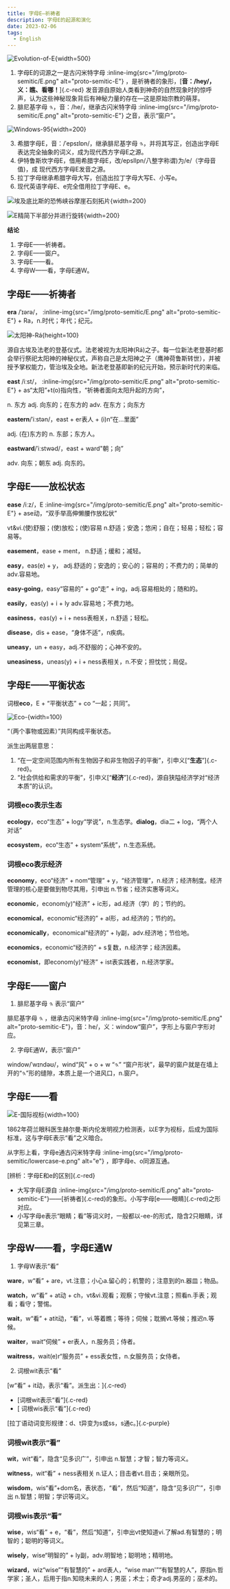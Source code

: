 ```yaml
---
title: 字母E—祈祷者
description: 字母E的起源和演化
date: 2023-02-06
tags:
  - English
---
```


![Evolution-of-E](/img/english/evolution-of-e.png){width=500}

1. 字母E的词源之一是古闪米特字母 :inline-img{src="/img/proto-semitic/E.png" alt="proto-semitic-E"} ，是祈祷者的象形，[**音：/hey/， 义：瞧、看哪！**]{.c-red} 发音源自原始人类看到神奇的自然现象时的惊呼声，认为这些神秘现象背后有神秘力量的存在—这是原始宗教的萌芽。
2. 腓尼基字母 𐤄，音：/he/，继承古闪米特字母 :inline-img{src="/img/proto-semitic/E.png" alt="proto-semitic-E"} 之音，表示“窗户”。

![Windows-95](/img/english/windows-95.png){width=200}

3. 希腊字母E，音：/ˈepsɪlɒn/，继承腓尼基字母 𐤄，并将其写正，创造出字母E表达完全抽象的词义，成为现代西方字母E之源。
4. 伊特鲁斯坎字母E，借用希腊字母E，改/epsIlpn/八整字称谓)为/e/（字母音值)，成
现代西方字母E发音之源。
5. 拉丁字母继承希腊字母大写，创造出拉丁字母大写E、小写e。
6. 现代英语字母E、e完全借用拉丁字母E、e。

![埃及底比斯的恐怖峡谷摩崖石刻拓片](/img/english/埃及底比斯的恐怖峡谷摩崖石刻拓片.png){width=200}

![E精简下半部分并进行旋转](/img/english/E旋转.png){width=200}

**结论**
1. 字母E——祈祷者。
2. 字母E——窗户。
3. 字母E——看。
4. 字母W——看，字母E通W。

## 字母E——祈祷者
**era** /ˈɪərə/， :inline-img{src="/img/proto-semitic/E.png" alt="proto-semitic-E"} + Ra，n.时代；年代；纪元。 

![太阳神-Rá](/img/english/Ra.png){height=100}

源自古埃及法老的登基仪式。法老被视为太阳神(Rá)之子。每一位新法老登基时都会举行祭祀太阳神的神秘仪式，声称自己是太阳神之子（鹰神荷鲁斯转世），并被授予掌权能力，管治埃及全地。新法老登基即新的纪元开始，预示新时代的来临。

**east** /iːst/， :inline-img{src="/img/proto-semitic/E.png" alt="proto-semitic-E"} + as“太阳”+t(o)指向性，“祈祷者面向太阳升起的方向”，

n. 东方
adj. 向东的；在东方的
adv. 在东方；向东方

**eastern**/ˈiːstən/，east + er表人 + (i)n“在…里面”

adj. (在)东方的
n. 东部；东方人。

**eastward**/ˈiːstwəd/，east + ward"朝；向” 

adv. 向东；朝东 
adj. 向东的。

## 字母E——放松状态

**ease** /iːz/，E :inline-img{src="/img/proto-semitic/E.png" alt="proto-semitic-E"} + ase动，“双手举高伸懒腰作放松状”

vt&vi.(使)舒服；(使)放松；(使)容易 n.舒适；安逸；悠闲；自在；轻易；轻松；容易等。

**easement**，ease + ment， n.舒适；缓和；减轻。

**easy**，eas(e) + y， adj.舒适的；安逸的；安心的；容易的；不费力的；简单的 adv.容易地。

**easy-going**，easy“容易的” + go“走” + ing，adj.容易相处的；随和的。

**easily**，eas(y) + i + ly adv.容易地；不费力地。

**easiness**，eas(y) + i + ness表相关，n.舒适；轻松。

**disease**，dis + ease，“身体不适”，n疾病。

**uneasy**，un + easy，adj.不舒服的；心神不安的。

**uneasiness**，uneas(y) + i + ness表相关，n.不安；担忱忧；局促。

## 字母E——平衡状态

词根**eco**，E + “平衡状态” + co “一起；共同”。

![Eco-](/img/english/eco.png){width=100}

“（两个事物或因素）”共同构成平衡状态。

派生出两层意思：
1. “在一定空间范围内所有生物因子和非生物因子的平衡”，引申义[“**生态**”]{.c-red}。
2. “社会供给和需求的平衡”，引申义[“**经济**”]{.c-red}，源自狭隘经济学对“经济本质”的认识。

### 词根eco表示生态

**ecology**，eco“生态” + logy“学说”，n.生态学。**dialog**，dia二 + log，“两个人对话”

**ecosystem**，eco“生态” + system“系统”，n.生态系统。

### 词根eco表示经济

**economy**，eco“经济” + nom“管理” + y，“经济管理”，n.经济；经济制度。经济管理的核心是要做到物尽其用，引申出 n.节省；经济实惠等词义。

**economic**，econom(y)“经济” + ic形，ad.经济（学）的；节约的。

**economical**，economic“经济的” + al形，ad.经济的；节约的。

**economically**，economical“经济的” + ly副，adv.经济地；节俭地。

**economics**，economic“经济的” + s复数，n.经济学；经济因素。

**economist**，即econom(y)“经济” + ist表实践者，n.经济学家。

## 字母E——窗户

1. 腓尼基字母 𐤄 表示“窗户”

腓尼基字母 𐤄 ，继承古闪米特字母 :inline-img{src="/img/proto-semitic/E.png" alt="proto-semitic-E"}，音：he/，义：window“窗户”，字形上与窗户字形对应。

2. 字母E通W，表示“窗户”

window/ˈwɪndəʊ/，wind“风” + o + w “𐤄” “窗户形状”，最早的窗户就是在墙上开的“𐤄”形的缝隙，本质上是一个进风口，n.窗户。

## 字母E——看

![E-国际视标](/img/english/E-国际视标.png){width=100}

1862年荷兰眼科医生赫尔曼·斯内伦发明视力检测表，以E字为视标，后成为国际标准，这与字母E表示“看”之义暗合。

从字形上看，字母e通古闪米特字母 :inline-img{src="/img/proto-semitic/lowercase-e.png" alt="e"} ，即字母e、o同源互通。

[辨析：字母E和e的区别]{.c-red}

- 大写字母E源自 :inline-img{src="/img/proto-semitic/E.png" alt="proto-semitic-E"}——[祈祷者]{.c-red}的象形。小写字母[e——眼睛]{.c-red}之形对应。
- 小写字母e表示“眼睛；看”等词义时，一般都以-ee-的形式，隐含2只眼睛，详见第三章。

## 字母W——看，字母E通W

1. 字母W表示“看”

**ware**，w“看” + are，vt.注意；小心a.留心的；机警的；注意到的n.器皿；物品。

**watch**，w“看” + at动 + ch，vt&vi.观看；观察；守候vt.注意；照看n.手表；观看；看守；警惕。

**wait**，w“看” + atit动，“看”，vi.等着瞧；等待；伺候；耽搁vt.等候；推迟n.等候。

**waiter**，wait“伺候” + er表人，n.服务员；侍者。

**waitress**，wait(e)r“服务员” + ess表女性，n.女服务员；女侍者。

2. 词根wit表示“看”

[w“看” + it动，表示“看”。派生出：]{.c-red}

- [词根wit表示“看”]{.c-red}
- [ 词根wis表示“看”]{.c-red}

[拉丁语动词变形规律：d、t异变为s或ss，s通c。]{.c-purple}

### 词根wit表示“看”
**wit**，wit“看”，隐含“见多识广”，引申出 n.智慧；才智；智力等词义。

**witness**，wit“看” + ness表相关 n.证人；目击者vt.目击；亲眼所见。

**wisdom**，wis“看”+dom名，表状态，“看”，然后“知道”，隐含“见多识广”，引申出 n.智慧；明智；学识等词义。

### 词根wis表示“看”

**wise**，wis“看” + e，“看”，然后“知道”，引申出vt使知道vi.了解ad.有智慧的；明智的；聪明的等词义。

**wisely**，wise“明智的” + ly副，adv.明智地；聪明地；精明地。

**wizard**，wiz“wise”“有智慧的” + ard表人，“wise man'”“有智慧的人”，原指n.哲学家；圣人，后用于指n.知晓未来的人；男巫；术士；奇才adj.男巫的；巫术的。